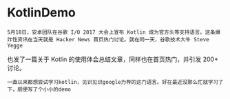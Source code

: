 # KotlinDemo

    5月18日，安卓团队在谷歌 I/O 2017 大会上宣布 Kotlin 成为官方头等支持语言。这条爆炸性资讯在当天就是 Hacker News 首页热门讨论。就在同一天，谷歌技术大牛 Steve Yegge 
也发了一篇关于 Kotlin 的使用体会总结文章，同样也在首页热门，并引发 200+ 讨论。

    一直以来都想尝试学习kotlin，见识见识google力荐的这门语言。好在最近没那么忙就学习了下，顺便写了个小小的demo
